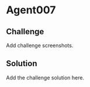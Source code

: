 # Agent007

## Challenge

Add challenge screenshots. 

## Solution

Add the challenge solution here.
